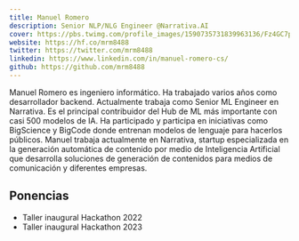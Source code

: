 ```yaml
---
title: Manuel Romero
description: Senior NLP/NLG Engineer @Narrativa.AI
cover: https://pbs.twimg.com/profile_images/1590735731839963136/Fz4GC7pZ_400x400.jpg
website: https://hf.co/mrm8488
twitter: https://twitter.com/mrm8488
linkedin: https://www.linkedin.com/in/manuel-romero-cs/
github: https://github.com/mrm8488
---
```


Manuel Romero es ingeniero informático. Ha trabajado varios años como desarrollador backend. Actualmente trabaja como Senior ML Engineer en Narrativa. Es el principal contribuidor del Hub de ML más importante con casi 500 modelos de IA. Ha participado y participa en iniciativas como BigScience y BigCode donde entrenan modelos de lenguaje para hacerlos públicos. Manuel trabaja actualmente en Narrativa, startup especializada en la generación automática de contenido por medio de Inteligencia Artificial que desarrolla soluciones de generación de contenidos para medios de comunicación y diferentes empresas.


## Ponencias
- Taller inaugural Hackathon 2022
- Taller inaugural Hackathon 2023
